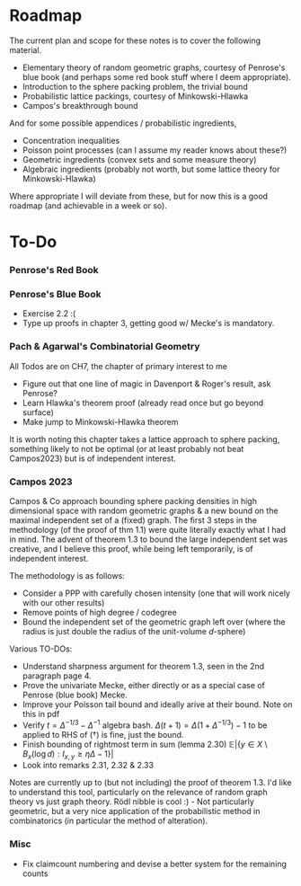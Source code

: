 ﻿# Roadmap 

The current plan and scope for these notes is to cover the following material. 

- Elementary theory of random geometric graphs, courtesy of Penrose's blue book (and perhaps some red book 
stuff where I deem appropriate). 
- Introduction to the sphere packing problem, the trivial bound 
- Probabilistic lattice packings, courtesy of Minkowski-Hlawka 
- Campos's breakthrough bound

And for some possible appendices / probabilistic ingredients, 

- Concentration inequalities
- Poisson point processes (can I assume my reader knows about these?)
- Geometric ingredients (convex sets and some measure theory)
- Algebraic ingredients (probably not worth, but some lattice theory for Minkowski-Hlawka)

Where appropriate I will deviate from these, but for now this is a good roadmap (and achievable in a week or so). 


# To-Do

### Penrose's Red Book

### Penrose's Blue Book
- Exercise 2.2 :(
- Type up proofs in chapter 3, getting good w/ Mecke's is mandatory. 

### Pach & Agarwal's Combinatorial Geometry
All Todos are on CH7, the chapter of primary interest to me
- Figure out that one line of magic in Davenport & Roger's result, ask Penrose? 
- Learn Hlawka's theorem proof (already read once but go beyond surface)
- Make jump to Minkowski-Hlawka theorem 

It is worth noting this chapter takes a lattice approach to sphere packing, something likely to not 
be optimal (or at least probably not beat Campos2023) but is of independent interest. 

### Campos 2023
Campos & Co approach bounding sphere packing densities in high dimensional space with random geometric graphs & a new bound on the maximal independent set of a (fixed) graph. The first 3 steps in the methodology (of the proof of thm 1.1) were quite literally exactly what I had in mind. The advent of theorem 1.3 to bound the large independent set was creative, and I believe this proof, while being left temporarily, is of independent interest. 

The methodology is as follows: 
- Consider a PPP with carefully chosen intensity (one that will work nicely with our other results)
- Remove points of high degree / codegree 
- Bound the independent set of the geometric graph left over (where the radius is just double the radius of the unit-volume $d$-sphere)

Various TO-DOs:

- Understand sharpness argument for theorem 1.3, seen in the 2nd paragraph page 4. 
- Prove the univariate Mecke, either directly or as a special case of Penrose (blue book) Mecke. 
- Improve your Poisson tail bound and ideally arive at their bound. Note on this in pdf
- Verify $t = \Delta^{-1/3} - \Delta^{-1}$ algebra bash. $\Delta(t+1) = \Delta(1+\Delta^{-1/3}) - 1$ to be applied to RHS of $(\dagger)$ is fine, just the bound.
- Finish bounding of rightmost term in sum (lemma 2.30) $\mathbb{E}|\{y \in X \setminus B_x(\log d) : I_{x,y} \geq \eta \Delta - 1\}|$
- Look into remarks 2.31, 2.32 & 2.33

Notes are currently up to (but not including) the proof of theorem 1.3. I'd like to understand this tool, particularly on the relevance of random graph theory vs just graph theory. Rödl nibble is cool :)
    - Not particularly geometric, but a very nice application of the probabilistic method in combinatorics (in particular the method of alteration). 

### Misc
- Fix claimcount numbering and devise a better system for the remaining counts


